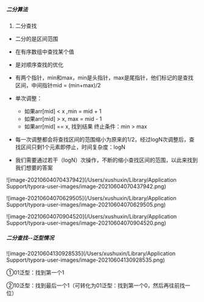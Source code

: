 ##### 二分算法

1. 二分查找
+ 二分的是区间范围
+ 在有序数组中查找某个值
+ 是对顺序查找的优化
+ 有两个指针，min和max，min是头指针，max是尾指针，他们标记的是查找区间，中间指针mid = (min+max)/2
+ 单次调整：
    - 如果arr[mid] < x ,min = mid + 1
    - 如果arr[mid] > x, max = mid - 1
    - 如果arr[mid] == x, 找到结果
    终止条件：min > max

+ 每一次调整都会将查找区间的范围缩小为原来的1/2，经过logN次调整后，查找区间只剩1个元素即停止，时间复杂度：logN

+ 我们需要通过若干（logN）次操作，不断的缩小查找区间的范围，以此来找到我们想要的答案

![image-20210604070437942](/Users/xushuxin/Library/Application Support/typora-user-images/image-20210604070437942.png)

![image-20210604070629505](/Users/xushuxin/Library/Application Support/typora-user-images/image-20210604070629505.png)

![image-20210604070904520](/Users/xushuxin/Library/Application Support/typora-user-images/image-20210604070904520.png)


##### 二分查找--泛型情况

![image-20210604130928535](/Users/xushuxin/Library/Application Support/typora-user-images/image-20210604130928535.png)

①01泛型：找到第一个1

②10泛型：找到最后一个1（可转化为01泛型：找到第一个0，然后再往前找一位）

